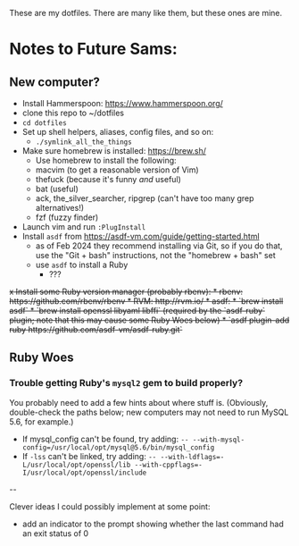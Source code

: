 These are my dotfiles.  There are many like them, but these ones are mine.

# Notes to Future Sams:

## New computer?

* Install Hammerspoon:  https://www.hammerspoon.org/
* clone this repo to ~/dotfiles
* `cd dotfiles`
* Set up shell helpers, aliases, config files, and so on:
  * `./symlink_all_the_things`
* Make sure homebrew is installed:  https://brew.sh/
  * Use homebrew to install the following:
  * macvim (to get a reasonable version of Vim)
  * thefuck (because it's funny *and* useful)
  * bat (useful)
  * ack, the_silver_searcher, ripgrep (can't have too many grep alternatives!)
  * fzf (fuzzy finder)
* Launch vim and run `:PlugInstall`
* Install `asdf` from https://asdf-vm.com/guide/getting-started.html
  * as of Feb 2024 they recommend installing via Git, so if you do that, use
    the "Git + bash" instructions, not the "homebrew + bash" set
  * use `asdf` to install a Ruby
    * ???

<s>
x Install some Ruby version manager (probably rbenv):
  * rbenv: https://github.com/rbenv/rbenv
  * RVM: http://rvm.io/
  * asdf:
    * `brew install asdf`
    * `brew install openssl libyaml libffi` (required by the `asdf-ruby` plugin; note that this may cause some Ruby Woes below)
    * `asdf plugin-add ruby https://github.com/asdf-vm/asdf-ruby.git`
</s>

## Ruby Woes

### Trouble getting Ruby's `mysql2` gem to build properly?

You probably need to add a few hints about where stuff is.  (Obviously,
double-check the paths below; new computers may not need to run MySQL 5.6, for
example.)

* If mysql_config can't be found, try adding:
  `-- --with-mysql-config=/usr/local/opt/mysql@5.6/bin/mysql_config`
* If `-lss` can't be linked, try adding:
  `-- --with-ldflags=-L/usr/local/opt/openssl/lib --with-cppflags=-I/usr/local/opt/openssl/include`

--

Clever ideas I could possibly implement at some point:

- add an indicator to the prompt showing whether the last command had an
  exit status of 0



